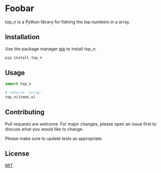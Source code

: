 
# Foobar

top_n is a Python library for fidning the top numbers in a array.

## Installation

Use the package manager [pip](https://pip.pypa.io/en/stable/) to install top_n.

```bash
pip install top_n
```

## Usage

```python
import top_n

# returns 'array'
top_n(items,n)
```

## Contributing

Pull requests are welcome. For major changes, please open an issue first
to discuss what you would like to change.

Please make sure to update tests as appropriate.

## License

[MIT](https://choosealicense.com/licenses/mit/)